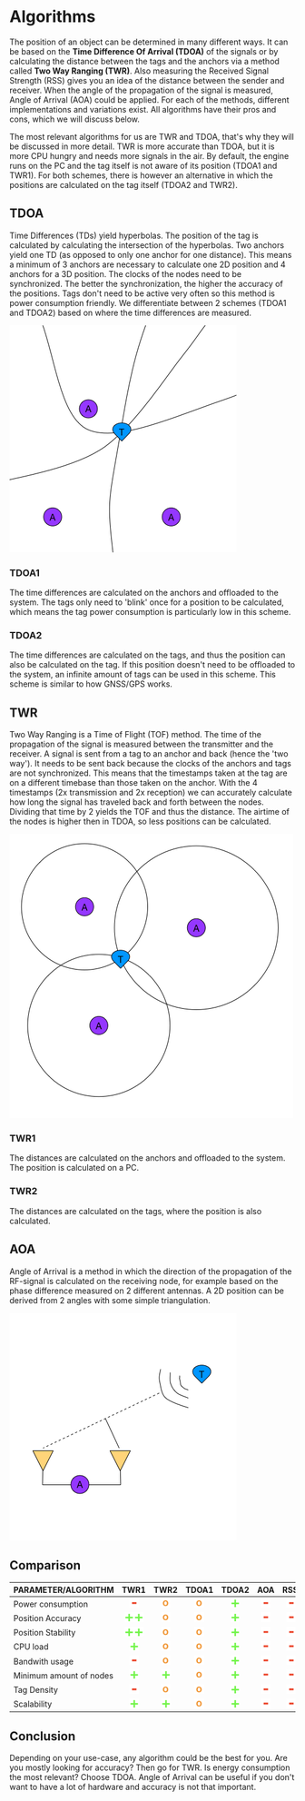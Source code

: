 # Algorithms

The position of an object can be determined in many different ways. It can be based on the **Time Difference Of Arrival (TDOA)** of the signals or by calculating the distance between the tags and the anchors via a method called **Two Way Ranging (TWR)**. Also measuring the Received Signal Strength (RSS) gives you an idea of the distance between the sender and receiver. When the angle of the propagation of the signal is measured, Angle of Arrival (AOA) could be applied. For each of the methods, different implementations and variations exist. All algorithms have their pros and cons, which we will discuss below.

The most relevant algorithms for us are TWR and TDOA, that's why they will be discussed in more detail.
TWR is more accurate than TDOA, but it is more CPU hungry and needs more signals in the air. By default, the engine runs on the PC and the tag itself is not aware of its position (TDOA1 and TWR1). For both schemes, there is however an alternative in which the positions are calculated on the tag itself (TDOA2 and TWR2).

## TDOA
Time Differences (TDs) yield hyperbolas. The position of the tag is calculated by calculating the intersection of the hyperbolas. Two anchors yield one TD (as opposed to only one anchor for one distance). This means a minimum of 3 anchors are necessary to calculate one 2D position and 4 anchors for a 3D position. The clocks of the nodes need to be synchronized. The better the synchronization, the higher the accuracy of the positions. Tags don't need to be active very often so this method is power consumption friendly. We differentiate between 2 schemes (TDOA1 and TDOA2) based on where the time differences are measured.

![TDOA](./img/algo/tdoa.png)

### TDOA1
The time differences are calculated on the anchors and offloaded to the system. The tags only need to 'blink' once for a position to be calculated, which means the tag power consumption is particularly low in this scheme.

### TDOA2
The time differences are calculated on the tags, and thus the position can also be calculated on the tag. If this position doesn't need to be offloaded to the system, an infinite amount of tags can be used in this scheme. This scheme is similar to how GNSS/GPS works.

## TWR
Two Way Ranging is a Time of Flight (TOF) method. The time of the propagation of the signal is measured between the transmitter and the receiver. A signal is sent from a tag to an anchor and back (hence the 'two way'). It needs to be sent back because the clocks of the anchors and tags are not synchronized. This means that the timestamps taken at the tag are on a different timebase than those taken on the anchor.
With the 4 timestamps (2x transmission and 2x reception) we can accurately calculate how long the signal has traveled back and forth between the nodes. Dividing that time by 2 yields the TOF and thus the distance.
The airtime of the nodes is higher then in TDOA, so less positions can be calculated.

![TWR](./img/algo/twr.png)

### TWR1
The distances are calculated on the anchors and offloaded to the system. The position is calculated on a PC.

### TWR2
The distances are calculated on the tags, where the position is also calculated.

## AOA
Angle of Arrival is a method in which the direction of the propagation of the RF-signal is calculated on the receiving node, for example based on the phase difference measured on 2 different antennas. A 2D position can be derived from 2 angles with some simple triangulation.

![AOA](./img/algo/aoa.png)


## Comparison

| PARAMETER/ALGORITHM     |  TWR1   | TWR2 | TDOA1 | TDOA2 | AOA | RSSI |
|-------------------------|:-------:|:----:|:-----:|:-----:|:---:|:----:|
| Power consumption       |   ![-]  | ![o] | ![o]  | ![+] | ![-] | ![-] |
| Position Accuracy       |![+]![+] | ![o] | ![o]  | ![+] | ![-] | ![-] |  
| Position Stability      |![+]![+] | ![o] | ![o]  | ![+] | ![-] | ![-] |
| CPU load                |![+]     | ![o] | ![o]  | ![+] | ![-] | ![-] |
| Bandwith usage          |![-]     | ![o] | ![o]  | ![+] | ![-] | ![-] |
| Minimum amount of nodes | ![+]    | ![+] | ![o]  | ![+] | ![-] | ![-] |
| Tag Density             | ![-]    | ![o] | ![o]  | ![+] | ![-] | ![-] |
| Scalability             | ![+]    | ![+] | ![o]  | ![+] | ![-] | ![-] |

## Conclusion
Depending on your use-case, any algorithm could be the best for you. Are you mostly looking for accuracy? Then go for TWR. Is energy consumption the most relevant? Choose TDOA. 
Angle of Arrival can be useful if you don't want to have a lot of hardware and accuracy is not that important.


[+]:./img/algo/positive.png
[-]:./img/algo/negative.png
[o]:./img/algo/neutral.png
